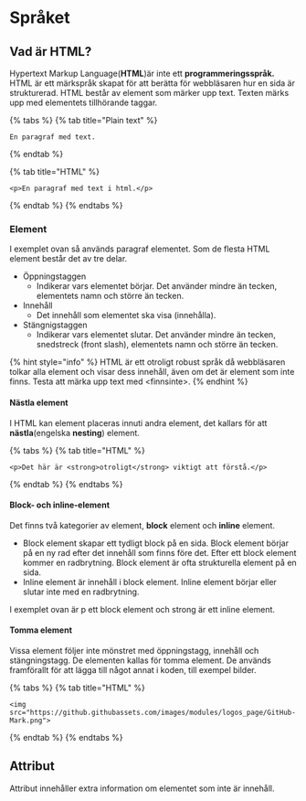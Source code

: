 # Språket

## Vad är HTML?

Hypertext Markup Language\(**HTML**\)är inte ett **programmeringsspråk.** HTML är ett märkspråk skapat för att berätta för webbläsaren hur en sida är strukturerad. HTML består av element som märker upp text. Texten märks upp med elementets tillhörande taggar. 

{% tabs %}
{% tab title="Plain text" %}
```text
En paragraf med text.
```
{% endtab %}

{% tab title="HTML" %}
```markup
<p>En paragraf med text i html.</p>
```
{% endtab %}
{% endtabs %}

### Element

I exemplet ovan så används paragraf elementet. Som de flesta HTML element består det av tre delar.

* Öppningstaggen
  * Indikerar vars elementet börjar. Det använder mindre än tecken, elementets namn och större än tecken.
* Innehåll
  * Det innehåll som elementet ska visa \(innehålla\).
* Stängnigstaggen
  * Indikerar vars elementet slutar. Det använder mindre än tecken, snedstreck \(front slash\), elementets namn och större än tecken. 

{% hint style="info" %}
HTML är ett otroligt robust språk då webbläsaren tolkar alla element och visar dess innehåll, även om det är element som inte finns. Testa att märka upp text med &lt;finnsinte&gt;.
{% endhint %}

#### Nästla element

I HTML kan element placeras innuti andra element, det kallars för att **nästla**\(engelska **nesting**\) element.

{% tabs %}
{% tab title="HTML" %}
```markup
<p>Det här är <strong>otroligt</strong> viktigt att förstå.</p>
```
{% endtab %}
{% endtabs %}

#### Block- och inline-element

Det finns två kategorier av element, **block** element och **inline** element.

* Block element skapar ett tydligt block på en sida. Block element börjar på en ny rad efter det innehåll som finns före det. Efter ett block element kommer en radbrytning. Block element är ofta strukturella element på en sida.
* Inline element är innehåll i block element. Inline element börjar eller slutar inte med en radbrytning.

I exemplet ovan är p ett block element och strong är ett inline element.

#### Tomma element

Vissa element följer inte mönstret med öppningstagg, innehåll och stängningstagg. De elementen kallas för tomma element. De används framförallt för att lägga till något annat i koden, till exempel bilder. 

{% tabs %}
{% tab title="HTML" %}
```markup
<img src="https://github.githubassets.com/images/modules/logos_page/GitHub-Mark.png">
```
{% endtab %}
{% endtabs %}

## Attribut

Attribut innehåller extra information om elementet som inte är innehåll.

